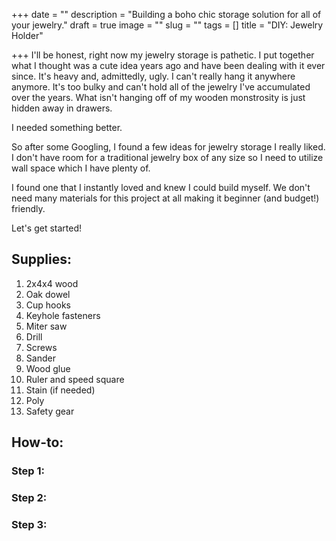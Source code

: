 +++
date = ""
description = "Building a boho chic storage solution for all of your jewelry."
draft = true
image = ""
slug = ""
tags = []
title = "DIY: Jewelry Holder"

+++
I'll be honest, right now my jewelry storage is pathetic. I put together what I thought was a cute idea years ago and have been dealing with it ever since. It's heavy and, admittedly, ugly. I can't really hang it anywhere anymore. It's too bulky and can't hold all of the jewelry I've accumulated over the years. What isn't hanging off of my wooden monstrosity is just hidden away in drawers.

I needed something better.

So after some Googling, I found a few ideas for jewelry storage I really liked. I don't have room for a traditional jewelry box of any size so I need to utilize wall space which I have plenty of.

I found one that I instantly loved and knew I could build myself. We don't need many materials for this project at all making it beginner (and budget!) friendly.

Let's get started!

## Supplies:

 1. 2x4x4 wood
 2. Oak dowel
 3. Cup hooks
 4. Keyhole fasteners
 5. Miter saw
 6. Drill
 7. Screws
 8. Sander
 9. Wood glue
10. Ruler and speed square
11. Stain (if needed)
12. Poly
13. Safety gear

## How-to:

### Step 1:

### Step 2:

### Step 3: